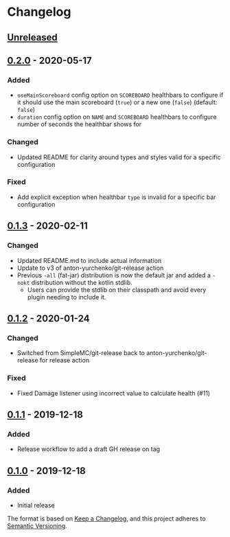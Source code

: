 # Changelog

## [Unreleased]

## [0.2.0] - 2020-05-17
### Added
- `useMainScoreboard` config option on `SCOREBOARD` healthbars to configure if it should use the main scoreboard (`true`) or a new one (`false`) (default: `false`)
- `duration` config option on `NAME` and `SCOREBOARD` healthbars to configure number of seconds the healthbar shows for

### Changed
- Updated README for clarity around types and styles valid for a specific configuration

### Fixed
- Add explicit exception when healthbar `type` is invalid for a specific bar configuration

## [0.1.3] - 2020-02-11
### Changed
- Updated README.md to include actual information
- Update to v3 of anton-yurchenko/git-release action
- Previous `-all` (fat-jar) distribution is now the default jar and added a `-nokt` distribution without the kotlin stdlib.
  - Users can provide the stdlib on their classpath and avoid every plugin needing to include it.

## [0.1.2] - 2020-01-24
### Changed
- Switched from SimpleMC/git-release back to anton-yurchenko/git-release for release action

### Fixed
- Fixed Damage listener using incorrect value to calculate health (#11)

## [0.1.1] - 2019-12-18
### Added
- Release workflow to add a draft GH release on tag

## [0.1.0] - 2019-12-18
### Added
- Initial release

The format is based on [Keep a Changelog](https://keepachangelog.com/en/1.0.0/),
and this project adheres to [Semantic Versioning](https://semver.org/spec/v2.0.0.html).

[Unreleased]: https://github.com/SimpleMC/SimpleHealthbars2/compare/release-0.2.0...HEAD
[0.2.0]: https://github.com/SimpleMC/SimpleHealthbars2/compare/release-0.1.3...release-0.2.0
[0.1.3]: https://github.com/SimpleMC/SimpleHealthbars2/compare/release-0.1.2...release-0.1.3
[0.1.2]: https://github.com/SimpleMC/SimpleHealthbars2/compare/release-0.1.1...release-0.1.2
[0.1.1]: https://github.com/SimpleMC/SimpleHealthbars2/compare/release-0.1.0...release-0.1.1
[0.1.0]: https://github.com/SimpleMC/SimpleHealthbars2/releases/tag/release-0.1.0
